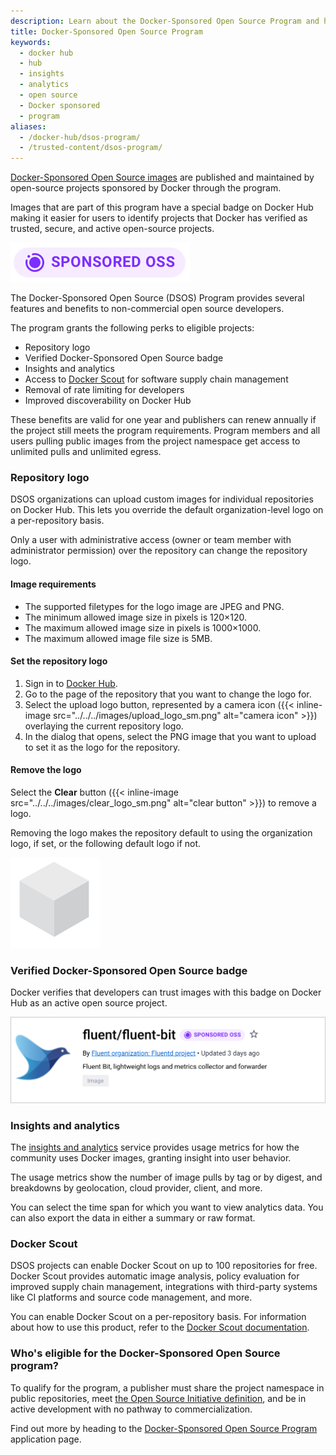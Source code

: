 ```yaml
---
description: Learn about the Docker-Sponsored Open Source Program and how it works
title: Docker-Sponsored Open Source Program
keywords:
  - docker hub
  - hub
  - insights
  - analytics
  - open source
  - Docker sponsored
  - program
aliases:
  - /docker-hub/dsos-program/
  - /trusted-content/dsos-program/
---
```


[Docker-Sponsored Open Source images](https://hub.docker.com/search?q=&image_filter=open_source) are published and maintained by open-source projects sponsored by Docker through the program.

Images that are part of this program have a special badge on Docker Hub making it easier for users to identify projects that Docker has verified as trusted, secure, and active open-source projects.

![Docker-Sponsored Open Source badge](../../../images/sponsored-badge-iso.png)

The Docker-Sponsored Open Source (DSOS) Program provides several features and benefits to non-commercial open source developers.

The program grants the following perks to eligible projects:

- Repository logo
- Verified Docker-Sponsored Open Source badge
- Insights and analytics
- Access to [Docker Scout](#docker-scout) for software supply chain management
- Removal of rate limiting for developers
- Improved discoverability on Docker Hub

These benefits are valid for one year and publishers can renew annually if the project still meets the program requirements. Program members and all users pulling public images from the project namespace get access to unlimited pulls and unlimited egress.

### Repository logo

DSOS organizations can upload custom images for individual repositories on Docker Hub.
This lets you override the default organization-level logo on a per-repository basis.

Only a user with administrative access (owner or team member with administrator permission)
over the repository can change the repository logo.

#### Image requirements

- The supported filetypes for the logo image are JPEG and PNG.
- The minimum allowed image size in pixels is 120×120.
- The maximum allowed image size in pixels is 1000×1000.
- The maximum allowed image file size is 5MB.

#### Set the repository logo

1. Sign in to [Docker Hub](https://hub.docker.com).
2. Go to the page of the repository that you want to change the logo for.
3. Select the upload logo button, represented by a camera icon
   ({{< inline-image src="../../../images/upload_logo_sm.png" alt="camera icon" >}})
   overlaying the current repository logo.
4. In the dialog that opens, select the PNG image that you want to upload to
   set it as the logo for the repository.

#### Remove the logo

Select the **Clear** button ({{< inline-image src="../../../images/clear_logo_sm.png"
alt="clear button" >}}) to remove a logo.

Removing the logo makes the repository default to using the organization logo, if set, or the following default logo if not.

![Default logo which is a 3D grey cube](../../../images/default_logo_sm.png)

### Verified Docker-Sponsored Open Source badge

Docker verifies that developers can trust images with this badge on Docker Hub as an active open source project.

![Fluent org with a Docker-Sponsored Open Source badge](../../../images/sponsored-badge.png)

### Insights and analytics

The [insights and analytics](/docker-hub/publish/insights-analytics) service provides usage metrics for how
the community uses Docker images, granting insight into user behavior.

The usage metrics show the number of image pulls by tag or by digest, and breakdowns by
geolocation, cloud provider, client, and more.

You can select the time span for which you want to view analytics data. You can also export the data in either a summary or raw format.

### Docker Scout

DSOS projects can enable Docker Scout on up to 100 repositories for free. Docker
Scout provides automatic image analysis, policy evaluation for improved supply
chain management, integrations with third-party systems like CI platforms and
source code management, and more.

You can enable Docker Scout on a per-repository basis. For information about
how to use this product, refer to the [Docker Scout documentation](/scout/).

### Who's eligible for the Docker-Sponsored Open Source program?

To qualify for the program, a publisher must share the project namespace in public repositories, meet [the Open Source Initiative definition](https://opensource.org/docs/osd), and be in active development with no pathway to commercialization.

Find out more by heading to the
[Docker-Sponsored Open Source Program](https://www.docker.com/community/open-source/application/) application page.
